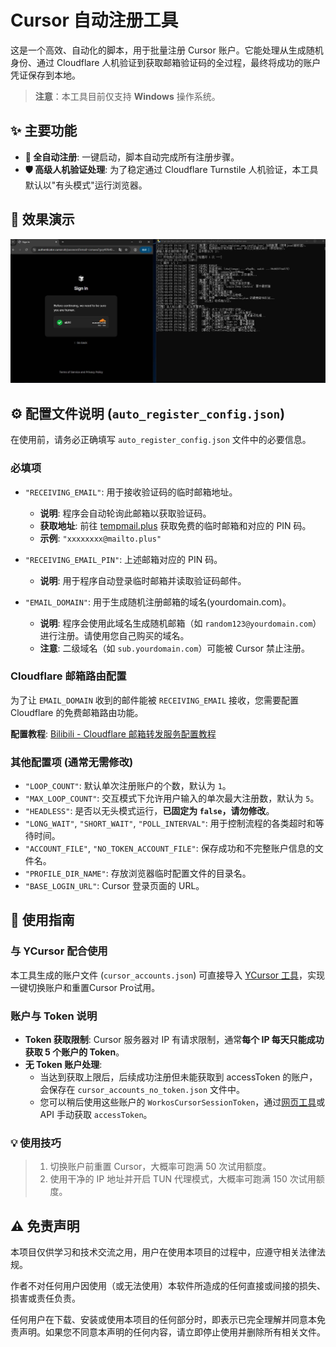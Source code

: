 # Cursor 自动注册工具

这是一个高效、自动化的脚本，用于批量注册 Cursor 账户。它能处理从生成随机身份、通过 Cloudflare 人机验证到获取邮箱验证码的全过程，最终将成功的账户凭证保存到本地。

> **注意**：本工具目前仅支持 **Windows** 操作系统。

## ✨ 主要功能

- **🚀 全自动注册**: 一键启动，脚本自动完成所有注册步骤。
- **🛡️ 高级人机验证处理**: 为了稳定通过 Cloudflare Turnstile 人机验证，本工具默认以"有头模式"运行浏览器。

## 📸 效果演示

![运行效果截图](./img/Snipaste_2025-06-09_19-04-50.jpg)

## ⚙️ 配置文件说明 (`auto_register_config.json`)

在使用前，请务必正确填写 `auto_register_config.json` 文件中的必要信息。

### 必填项

- `"RECEIVING_EMAIL"`: 用于接收验证码的临时邮箱地址。
  - **说明**: 程序会自动轮询此邮箱以获取验证码。
  - **获取地址**: 前往 [tempmail.plus](https://tempmail.plus) 获取免费的临时邮箱和对应的 PIN 码。
  - **示例**: `"xxxxxxxx@mailto.plus"`

- `"RECEIVING_EMAIL_PIN"`: 上述邮箱对应的 PIN 码。
  - **说明**: 用于程序自动登录临时邮箱并读取验证码邮件。

- `"EMAIL_DOMAIN"`: 用于生成随机注册邮箱的域名(yourdomain.com)。
  - **说明**: 程序会使用此域名生成随机邮箱（如 `random123@yourdomain.com`）进行注册。请使用您自己购买的域名。
  - **注意**: 二级域名（如 `sub.yourdomain.com`）可能被 Cursor 禁止注册。

### Cloudflare 邮箱路由配置

为了让 `EMAIL_DOMAIN` 收到的邮件能被 `RECEIVING_EMAIL` 接收，您需要配置 Cloudflare 的免费邮箱路由功能。

**配置教程**: [Bilibili - Cloudflare 邮箱转发服务配置教程](https://www.bilibili.com/opus/951275934028136469)

### 其他配置项 (通常无需修改)

- `"LOOP_COUNT"`: 默认单次注册账户的个数，默认为 `1`。
- `"MAX_LOOP_COUNT"`: 交互模式下允许用户输入的单次最大注册数，默认为 `5`。
- `"HEADLESS"`: 是否以无头模式运行，**已固定为 `false`，请勿修改**。
- `"LONG_WAIT"`, `"SHORT_WAIT"`, `"POLL_INTERVAL"`: 用于控制流程的各类超时和等待时间。
- `"ACCOUNT_FILE"`, `"NO_TOKEN_ACCOUNT_FILE"`: 保存成功和不完整账户信息的文件名。
- `"PROFILE_DIR_NAME"`: 存放浏览器临时配置文件的目录名。
- `"BASE_LOGIN_URL"`: Cursor 登录页面的 URL。

## 🚀 使用指南

### 与 YCursor 配合使用

本工具生成的账户文件 (`cursor_accounts.json`) 可直接导入 [YCursor 工具](https://docs.qq.com/aio/DV2VKUnNaeFRyRGRH?p=DKRZhtXI98ELAa724va8q8)，实现一键切换账户和重置Cursor Pro试用。

### 账户与 Token 说明

- **Token 获取限制**: Cursor 服务器对 IP 有请求限制，通常**每个 IP 每天只能成功获取 5 个账户的 Token**。
- **无 Token 账户处理**:
  - 当达到获取上限后，后续成功注册但未能获取到 accessToken 的账户，会保存在 `cursor_accounts_no_token.json` 文件中。
  - 您可以稍后使用这些账户的 `WorkosCursorSessionToken`，通过[网页工具](https://token.cursorpro.com.cn/)或 API 手动获取 `accessToken`。

### 💡 使用技巧

> 1.  切换账户前重置 Cursor，大概率可跑满 50 次试用额度。
> 2.  使用干净的 IP 地址并开启 TUN 代理模式，大概率可跑满 150 次试用额度。

## ⚠️ 免责声明

本项目仅供学习和技术交流之用，用户在使用本项目的过程中，应遵守相关法律法规。

作者不对任何用户因使用（或无法使用）本软件所造成的任何直接或间接的损失、损害或责任负责。

任何用户在下载、安装或使用本项目的任何部分时，即表示已完全理解并同意本免责声明。如果您不同意本声明的任何内容，请立即停止使用并删除所有相关文件。 
